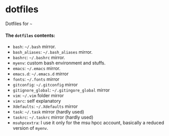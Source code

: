 # dotfiles

Dotfiles for `~`

#### The `dotfiles` contents:
* `bash`: `~/.bash` mirror.
* `bash_aliases`: `~/.bash_aliases` mirror.
* `bashrc`: `~/.bashrc` mirror.
* `myenv`: custom bash environment and stuffs.
* `emacs`: `~/.emacs` mirror.
* `emacs.d`: `~/.emacs.d` mirror
* `fonts`: `~/.fonts` mirror
* `gitconfig`: `~/.gitconfig` mirror
* `gitignore_global`: `~/.gitingore_global` mirror
* `vim`: `~/.vim` folder mirror
* `vimrc`: self explanatory
* `Xdefaults`: `~/.Xdefaults` mirror
* `task`: `~/.task` mirror (hardly used)
* `taskrc`: `~/.taskrc` mirror (hardly used)
* `msuhpcextra`: I use it only for the msu hpcc account, basically a reduced version of `myenv`.

